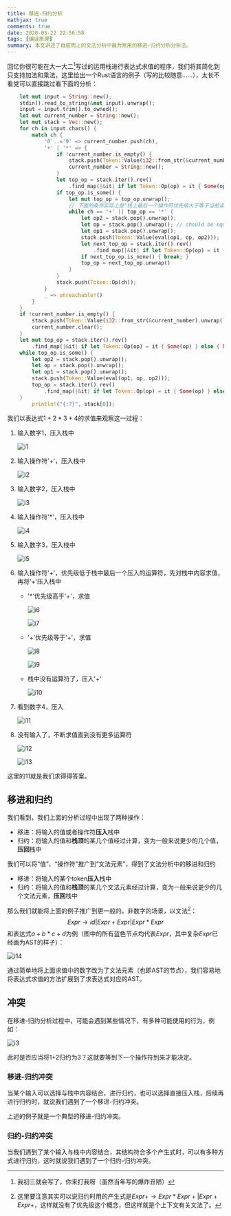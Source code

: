 ```yaml
---
title: 移进-归约分析
mathjax: true
comments: true
date: 2020-05-22 22:56:58
tags: [编译原理]
summary: 本文讲述了自底而上的文法分析中最为常用的移进-归约分析分析法。
---
```


回忆你很可能在大一大二[^1]写过的运用栈进行表达式求值的程序，我们将其简化到只支持加法和乘法，这里给出一个Rust语言的例子（写的比较随意……），太长不看党可以直接跳过看下面的分析：

```rust
    let mut input = String::new();
    stdin().read_to_string(&mut input).unwrap();
    input = input.trim().to_owned();
    let mut current_number = String::new();
    let mut stack = Vec::new();
    for ch in input.chars() {
        match ch {
            '0'..='9' => current_number.push(ch),
            '+' | '*' => {
                if !current_number.is_empty() {
                    stack.push(Token::Value(i32::from_str(&current_number).unwrap()));
                    current_number = String::new();
                }
                let top_op = stack.iter().rev()
                    .find_map(|&it| if let Token::Op(op) = it { Some(op) } else { None });
                if top_op.is_some() {
                    let mut top_op = top_op.unwrap();
                    // 下面的条件实际上是"栈上最后一个操作符优先级大于等于当前读到的操作符"
                    while ch == '+' || top_op == '*' {
                        let op2 = stack.pop().unwrap();
                        let op = stack.pop().unwrap(); // should be equal to top_op
                        let op1 = stack.pop().unwrap();
                        stack.push(Token::Value(eval(op1, op, op2)));
                        let next_top_op = stack.iter().rev()
                            .find_map(|&it| if let Token::Op(op) = it { Some(op) } else { None });
                        if next_top_op.is_none() { break; }
                        top_op = next_top_op.unwrap()
                    }
                }
                stack.push(Token::Op(ch));
            }
            _ => unreachable!()
        }
    }
    if !current_number.is_empty() {
        stack.push(Token::Value(i32::from_str(&current_number).unwrap()));
        current_number.clear();
    }
    let mut top_op = stack.iter().rev()
        .find_map(|&it| if let Token::Op(op) = it { Some(op) } else { None });
    while top_op.is_some() {
        let op2 = stack.pop().unwrap();
        let op = stack.pop().unwrap();
        let op1 = stack.pop().unwrap();
        stack.push(Token::Value(eval(op1, op, op2)));
        top_op = stack.iter().rev()
            .find_map(|&it| if let Token::Op(op) = it { Some(op) } else { None });
    }
		println!("{:?}", stack[0]);
```

我们以表达式$1+2*3+4$的求值来观察这一过程：

1. 输入数字1，压入栈中

   ![i1](移进-归约分析/i1.svg)

2. 输入操作符'+'，压入栈中

   ![i2](移进-归约分析/i2.svg)

3. 输入数字2，压入栈中

   ![i3](移进-归约分析/i3.svg)

4. 输入操作符'*'，压入栈中

   ![i4](移进-归约分析/i4.svg)

5. 输入数字3，压入栈中

   ![i5](移进-归约分析/i5.svg)

6. 输入操作符'+'，优先级低于栈中最后一个压入的运算符，先对栈中内容求值，再将'+'压入栈中

   - '*'优先级高于'+'，求值

     ![i6](移进-归约分析/i6.svg)

     ![i7](移进-归约分析/i7.svg)

   - '+'优先级等于'+'，求值
   
     ![i8](移进-归约分析/i8.svg)
   
     ![i9](移进-归约分析/i9.svg)
   
   - 栈中没有运算符了，压入'+'
   
     ![i10](移进-归约分析/i10.svg)
   
7. 看到数字4，压入

   ![i11](移进-归约分析/i11.svg)

8. 没有输入了，不断求值直到没有更多运算符

   ![i12](移进-归约分析/i12.svg)

   ![i13](移进-归约分析/i13.svg)

这里的11就是我们求得得答案。

## 移进和归约

我们看到，我们上面的分析过程中出现了两种操作：

- 移进：将输入的值或者操作符**压入**栈中
- 归约：将输入的值和**栈顶**的某几个值经过计算，变为一般来说更少的几个值，**压回**栈中

我们可以将“值”、“操作符”推广到“文法元素”，得到了文法分析中的移进和归约

- 移进：将输入的某个token**压入**栈中
- 归约：将输入的值和**栈顶**的某几个文法元素经过计算，变为一般来说更少的几个文法元素，**压回**栈中

那么我们就能将上面的例子推广到更一般的，非数字的场景，以文法[^2]：
$$
Expr \rightarrow id | Expr + Expr | Expr * Expr
$$
和表达式$a+b*c+d$为例（图中的所有蓝色节点均代表$Expr$，其中复杂$Expr$已经画为AST的样子）：

![i14](移进-归约分析/i14.svg)

通过简单地将上面求值中的数字改为了文法元素（也即AST的节点），我们容易地将表达式求值的方法扩展到了求表达式对应的AST。

## 冲突

在移进-归约分析过程中，可能会遇到某些情况下，有多种可能使用的行为，例如：

![i3](移进-归约分析/i3.svg)

此时是否应当将1+2归约为3？这就要等到下一个操作符到来才能决定。

### 移进-归约冲突

当某个输入可以选择与栈中内容结合，进行归约，也可以选择直接压入栈，后续再进行归约时，就说我们遇到了一个移进-归约冲突。

上述的例子就是一个典型的移进-归约冲突。

### 归约-归约冲突

当我们遇到了某个输入与栈中内容结合，其结构符合多个产生式时，可以有多种方式进行归约，这时就说我们遇到了一个归约-归约冲突。

[^1]: 我初三就会写了，你来打我呀（虽然当年写的爆炸丑陋）
[^2]: 这里要注意其实可以说归约时用的产生式是$Expr+ \rightarrow Expr*Expr+|Expr+Expr+$，这样就没有了优先级这个概念，但这样就是个上下文有关文法了。